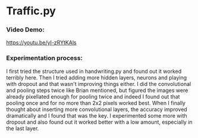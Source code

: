 # Traffic.py
### Video Demo: 
<https://youtu.be/yI-zRYtKAls>
### Experimentation process:
I first tried the structure used in handwriting.py and found out it worked terribly here.
Then I tried adding more hidden layers, neurons and playing with dropout and that wasn't
improving things either. I did the convolutional and pooling steps twice like Brian 
mentioned, but figured the images were already pixellated enough for pooling twice
and indeed I found out that pooling once and for no more than 2x2 pixels worked best.
When I finally thought about inserting more convolutional layers, the accuracy improved
dramatically and I found that was the key. I experimented some more with dropout and
also found out it worked better with a low amount, especially in the last layer.